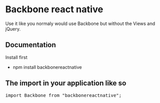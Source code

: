 Backbone react native
========

Use it like you normaly would use Backbone but without the Views and jQuery.

## Documentation

Install first

- npm install backbonereactnative

## The import in your application like so

<pre>
import Backbone from "backbonereactnative";
</pre>
